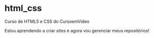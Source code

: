 # html_css
Curso de HTML5 e CSS do CursoemVideo

Estou aprendendo a criar sites e agora vou gerenciar meus repositórios!
